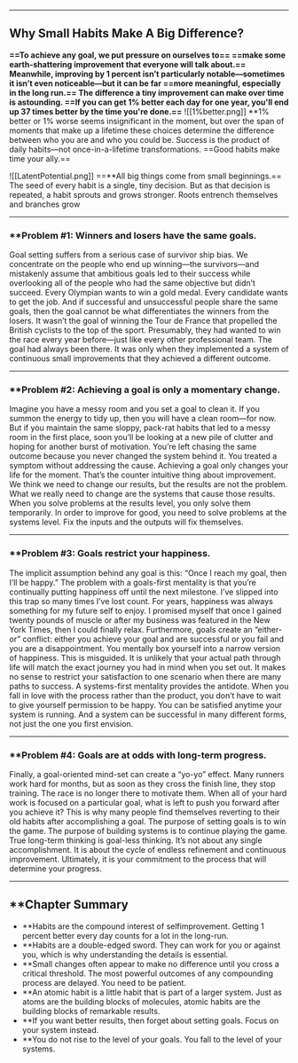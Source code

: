 
---
## Why Small Habits Make A Big Difference?


**==To achieve any goal, we put pressure on ourselves to==
==make some earth-shattering improvement that everyone will talk about.==
Meanwhile, improving by 1 percent isn’t particularly notable—sometimes it
isn’t even noticeable—but it can be far ==more meaningful, especially in the long run.== The difference a tiny improvement can make over time is astounding. ==If you can get 1% better each day for one year, you'll end up 37 times better by the time you're done.==**
![[1%better.png]]
**1% better or 1% worse seems insignificant in the moment, but over the span of moments that make up a lifetime these choices determine the difference between who you are and who you could be. Success is the product of daily habits—not once-in-a-lifetime transformations. ==Good habits make time your ally.==

![[LatentPotential.png]]
==**All big things come from small beginnings.== The seed of every habit is a
single, tiny decision. But as that decision is repeated, a habit sprouts and grows
stronger. Roots entrench themselves and branches grow

---
### **Problem #1: Winners and losers have the same goals.

Goal setting suffers from a serious case of survivor ship bias. We concentrate on
the people who end up winning—the survivors—and mistakenly assume that
ambitious goals led to their success while overlooking all of the people who had
the same objective but didn’t succeed.
	Every Olympian wants to win a gold medal. Every candidate wants to get the
job. And if successful and unsuccessful people share the same goals, then the
goal cannot be what differentiates the winners from the losers. It wasn’t the goal
of winning the Tour de France that propelled the British cyclists to the top of the
sport. Presumably, they had wanted to win the race every year before—just like
every other professional team. The goal had always been there. It was only when
they implemented a system of continuous small improvements that they achieved
a different outcome.


---
### **Problem #2: Achieving a goal is only a momentary change.

Imagine you have a messy room and you set a goal to clean it. If you summon
the energy to tidy up, then you will have a clean room—for now. But if you
maintain the same sloppy, pack-rat habits that led to a messy room in the first
place, soon you’ll be looking at a new pile of clutter and hoping for another burst
of motivation. You’re left chasing the same outcome because you never changed
the system behind it. You treated a symptom without addressing the cause.
	Achieving a goal only changes your life for the moment. That’s the
counter intuitive thing about improvement. We think we need to change our
results, but the results are not the problem. What we really need to change are
the systems that cause those results. When you solve problems at the results level, you only solve them temporarily. In order to improve for good, you need
to solve problems at the systems level. Fix the inputs and the outputs will fix
themselves.

---
### **Problem #3: Goals restrict your happiness.

The implicit assumption behind any goal is this: “Once I reach my goal, then I’ll
be happy.” The problem with a goals-first mentality is that you’re continually
putting happiness off until the next milestone. I’ve slipped into this trap so many
times I’ve lost count. For years, happiness was always something for my future
self to enjoy. I promised myself that once I gained twenty pounds of muscle or
after my business was featured in the New York Times, then I could finally relax.
	Furthermore, goals create an “either-or” conflict: either you achieve your goal
and are successful or you fail and you are a disappointment. You mentally box
yourself into a narrow version of happiness. This is misguided. It is unlikely that
your actual path through life will match the exact journey you had in mind when
you set out. It makes no sense to restrict your satisfaction to one scenario when
there are many paths to success.
A systems-first mentality provides the antidote. When you fall in love with the
process rather than the product, you don’t have to wait to give yourself
permission to be happy. You can be satisfied anytime your system is running.
And a system can be successful in many different forms, not just the one you
first envision.

---
### **Problem #4: Goals are at odds with long-term progress.

Finally, a goal-oriented mind-set can create a “yo-yo” effect. Many runners work
hard for months, but as soon as they cross the finish line, they stop training. The
race is no longer there to motivate them. When all of your hard work is focused
on a particular goal, what is left to push you forward after you achieve it? This is
why many people find themselves reverting to their old habits after
accomplishing a goal.
	The purpose of setting goals is to win the game. The purpose of building
systems is to continue playing the game. True long-term thinking is goal-less
thinking. It’s not about any single accomplishment. It is about the cycle of
endless refinement and continuous improvement. Ultimately, it is your
commitment to the process that will determine your progress.

---
## **Chapter Summary

 - **Habits are the compound interest of selfimprovement. Getting 1
   percent better every day counts for a lot in the long-run.
-  **Habits are a double-edged sword. They can work for you or against
   you, which is why understanding the details is essential.
-  **Small changes often appear to make no difference until you cross a
   critical threshold. The most powerful outcomes of any compounding
   process are delayed. You need to be patient.
-  **An atomic habit is a little habit that is part of a larger system. Just as
   atoms are the building blocks of molecules, atomic habits are the
   building blocks of remarkable results.
-  **If you want better results, then forget about setting goals. Focus on
   your system instead.
-  **You do not rise to the level of your goals. You fall to the level of your
   systems.